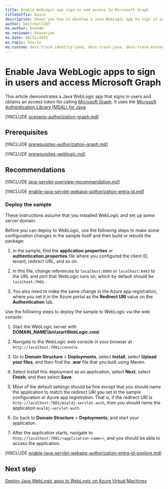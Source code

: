 ```yaml
---
title: Enable WebLogic app sign-in and access to Microsoft Graph
titleSuffix: Azure
description: Shows you how to develop a Java WebLogic app to sign in users and call Microsoft Graph with the Microsoft identity platform.
author: bmitchell287
ms.author: brendm
ms.reviewer: bbanerjee
ms.date: 08/21/2025
ms.topic: how-to
ms.custom: devx-track-identity-java, devx-track-java, devx-track-extended-java
---
```


# Enable Java WebLogic apps to sign in users and access Microsoft Graph

This article demonstrates a Java WebLogic app that signs in users and obtains an access token for calling [Microsoft Graph](/graph/overview). It uses the [Microsoft Authentication Library (MSAL) for Java](https://github.com/AzureAD/microsoft-authentication-library-for-java).

[!INCLUDE [scenario-authorization-graph.md](includes/scenario-authorization-graph.md)]

## Prerequisites

[!INCLUDE [prerequisites-authorization-graph.md](includes/prerequisites-authorization-graph.md)]

[!INCLUDE [prerequisites-weblogic.md](includes/prerequisites-weblogic.md)]

## Recommendations

[!INCLUDE [java-servlet-overview-recommendation.md](includes/java-servlet-overview-recommendation.md)]

[!INCLUDE [enable-java-servlet-webapp-authorization-entra-id.md](includes/enable-java-servlet-webapp-authorization-entra-id.md)]

### Deploy the sample

These instructions assume that you installed WebLogic and set up some server domain.

Before you can deploy to WebLogic, use the following steps to make some configuration changes in the sample itself and then build or rebuild the package:

1. In the sample, find the **application.properties** or **authentication.properties** file where you configured the client ID, tenant, redirect URL, and so on.

1. In this file, change references to `localhost:8080` or `localhost:8443` to the URL and port that WebLogic runs on, which by default should be `localhost:7001`.

1. You also need to make the same change in the Azure app registration, where you set it in the Azure portal as the **Redirect URI** value on the **Authentication** tab.

Use the following steps to deploy the sample to WebLogic via the web console:

1. Start the WebLogic server with **DOMAIN_NAME\bin\startWebLogic.cmd**.

1. Navigate to the WebLogic web console in your browser at `http://localhost:7001/console`.

1. Go to **Domain Structure** > **Deployments**, select **Install**, select **Upload your files**, and then find the **.war** file that you built using Maven.

1. Select Install this deployment as an application, select **Next**, select **Finish**, and then select **Save**.

1. Most of the default settings should be fine except that you should name the application to match the redirect URI you set in the sample configuration or Azure app registration. That is, if the redirect URI is `http://localhost:7001/msal4j-servlet-auth`, then you should name the application `msal4j-servlet-auth`.

1. Go back to **Domain Structure** > **Deployments**, and start your application.

1. After the application starts, navigate to `http://localhost:7001/<application-name>/`, and you should be able to access the application.

[!INCLUDE [enable-java-servlet-webapp-authorization-entra-id-explore.md](includes/enable-java-servlet-webapp-authorization-entra-id-explore.md)]

## Next step

[Deploy Java WebLogic apps to WebLogic on Azure Virtual Machines](deploy-weblogic-to-vm.md)
